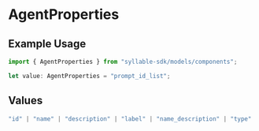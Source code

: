 # AgentProperties

## Example Usage

```typescript
import { AgentProperties } from "syllable-sdk/models/components";

let value: AgentProperties = "prompt_id_list";
```

## Values

```typescript
"id" | "name" | "description" | "label" | "name_description" | "type" | "timezone" | "prompt_id" | "prompt_id_list" | "custom_message_id" | "languages" | "variables" | "prompt_tool_defaults" | "tool_headers" | "updated_at" | "last_updated_by"
```